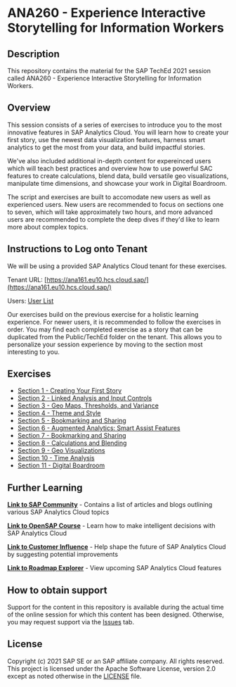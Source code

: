 # ANA260 - Experience Interactive Storytelling for Information Workers

## Description

This repository contains the material for the SAP TechEd 2021 session called ANA260 - Experience Interactive Storytelling for Information Workers.

## Overview

This session consists of a series of exercises to introduce you to the most innovative features in SAP Analytics Cloud. You will learn how to create your first story, use the newest data visualization features, harness smart analytics to get the most from your data, and build impactful stories.

We've also included additional in-depth content for expereinced users which will teach best practices and overview how to use powerful SAC features to create calculations, blend data, build versatile geo visualizations, manipulate time dimensions, and showcase your work in Digital Boardroom.

The script and exercises are built to accomodate new users as well as experienced users. New users are recommended to focus on sections one to seven, which will take approximately two hours, and more advanced users are recommended to complete the deep dives if they'd like to learn more about complex topics. 

## Instructions to Log onto Tenant

We will be using a provided SAP Analytics Cloud tenant for these exercises.

Tenant URL: [https://ana161.eu10.hcs.cloud.sap/](https://ana161.eu10.hcs.cloud.sap/)

Users: [User List](https://docs.google.com/spreadsheets/d/1P0J6pmLGLFT86OcXr49WC1sNa1YKEDEM02zglxa5TlE/edit?usp=sharing)

Our exercises build on the previous exercise for a holistic learning experience. For newer users, it is recommended to follow the exercises in order. You may find each completed exercise as a story that can be duplicated from the Public/TechEd folder on the tenant. This allows you to personalize your session experience by moving to the section most interesting to you.

## Exercises

- [Section 1 - Creating Your First Story](exercises/Section%201%20-%20Creating%20Your%20First%20Story/README.md/)
- [Section 2 - Linked Analysis and Input Controls](exercises/Section%202%20-%20Linked%20Analysis%20and%20Input%20Controls/README.md/)
- [Section 3 - Geo Maps, Thresholds, and Variance](exercises/Section%203%20-%20Geo%20Maps,%20Thresholds,%20and%20Variance/README.md/)
- [Section 4 - Theme and Style](exercises/Section%204%20-%20Theme%20and%20Style/README.md/)
- [Section 5 - Bookmarking and Sharing](exercises/Section%205%20-%20Bookmarking%20and%20Sharing/README.md/)
- [Section 6 - Augmented Analytics: Smart Assist Features](exercises/Section%206%20-%20Augmented%20Analytics:%20Smart%20Assist%20Features/README.md)
- [Section 7 - Bookmarking and Sharing](exercises/Section%207%20-%20Performance%20Optimization/README.md)
- [Section 8 - Calculations and Blending](exercises/Section%208%20-%20Calculations%20and%20Blending/README.md)
- [Section 9 - Geo Visualizations](exercises/Section%209%20-%20Geo%20Visualizations/README.md)
- [Section 10 - Time Analysis](exercises/Section%2010%20-%20Time%20Analysis/README.md)
- [Section 11 - Digital Boardroom](exercises/Section%2011%20-%20Digital%20Boardroom)

## Further Learning
**[Link to SAP Community](https://community.sap.com/topics/cloud-analytics)** - Contains a list of articles and blogs outlining various SAP Analytics Cloud topics

**[Link to OpenSAP Course](https://open.sap.com/courses/sac1)** - Learn how to make intelligent decisions with SAP Analytics Cloud

**[Link to Customer Influence](https://influence.sap.com/sap/ino/#/campaigns-open)** - Help shape the future of SAP Analytics Cloud by suggesting potential improvements

**[Link to Roadmap Explorer](https://roadmaps.sap.com/board?PRODUCT=67838200100800006884&range=CURRENT-LAST#Q4%202021)** - View upcoming SAP Analytics Cloud features

## How to obtain support

Support for the content in this repository is available during the actual time of the online session for which this content has been designed. Otherwise, you may request support via the [Issues](../../issues) tab.

## License
Copyright (c) 2021 SAP SE or an SAP affiliate company. All rights reserved. This project is licensed under the Apache Software License, version 2.0 except as noted otherwise in the [LICENSE](LICENSES/Apache-2.0.txt) file.
